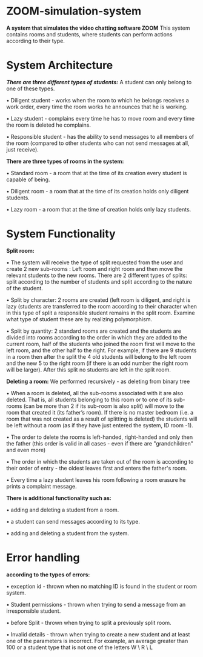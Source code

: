 # ZOOM-simulation-system
**A system that simulates the video chatting software ZOOM**
This system contains rooms and students, where students can perform actions according to their type.

# System Architecture
***There are three different types of students:*** A student can only belong to one of these types.

• Diligent student - works when the room to which he belongs receives a work order, every time the room works he announces that he is working.

• Lazy student - complains every time he has to move room and every time the room is deleted he complains.

• Responsible student - has the ability to send messages to all members of the room (compared to other students who can not send messages at all, just receive).

**There are three types of rooms in the system:**

• Standard room - a room that at the time of its creation every student is capable of being.

• Diligent room - a room that at the time of its creation holds only diligent students.

• Lazy room - a room that at the time of creation holds only lazy students.

# System Functionality 
**Split room:**

• The system will receive the type of split requested from the user and create 2 new sub-rooms
: Left room and right room and then move the relevant students to the new rooms.
There are 2 different types of splits: split according to the number of students and split according to the nature of the student.

• Split by character: 2 rooms are created (left room is diligent, and right is lazy (students are transferred to the room according to their character when in this type of split a responsible student remains in the split room. Examine what type of student these are by realizing polymorphism.

• Split by quantity: 2 standard rooms are created and the students are divided into rooms according to the order in which they are added to the current room, half of the students who joined the room first will move to the left room, and the other half to the right. For example, if there are 9 students in a room then after the split the 4 old students will belong to the left room and the new 5 to the right room (if there is an odd number the right room will be larger). After this split no students are left in the split room.

**Deleting a room:** We performed recursively - as deleting from binary tree

• When a room is deleted, all the sub-rooms associated with it are also deleted. That is, all students belonging to this room or to one of its sub-rooms (can be more than 2 if its sub-room is also split) will move to the room that created it (its father’s room). If there is no master bedroom (i.e. a room that was not created as a result of splitting is deleted) the students will be left without a room (as if they have just entered the system, ID room -1).

• The order to delete the rooms is left-handed, right-handed and only then the father (this order is valid in all cases - even if there are "grandchildren" and even more)

• The order in which the students are taken out of the room is according to their order of entry - the oldest leaves first and enters the father's room.

• Every time a lazy student leaves his room following a room erasure he prints a complaint message.

**There is additional functionality such as:** 

• adding and deleting a student from a room. 

• a student can send messages according to its type. 

• adding and deleting a student from the system.

# Error handling 
**according to the types of errors:**

• exception id - thrown when no matching ID is found in the student or room system.

• Student permissions - thrown when trying to send a message from an irresponsible student.

• before Split - thrown when trying to split a previously split room.

• Invalid details - thrown when trying to create a new student and at least one of the parameters is incorrect. For example, an average greater than 100 or a student type that is not one of the letters W \ R \ L
